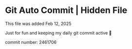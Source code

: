 # Git Auto Commit | Hidden File

This file was added Feb 12, 2025

Just for fun and keeping my daily git commit active 🤪

commit number: 2461706
